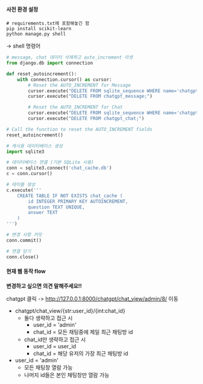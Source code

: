 #### 사전 환경 설정

```shell
# requirements.txt에 포함해놓긴 함
pip install scikit-learn
python manage.py shell
```

-> shell 명령어

```python
# message, chat 데이터 삭제하고 auto_increment 리셋
from django.db import connection

def reset_autoincrement():
    with connection.cursor() as cursor:
        # Reset the AUTO_INCREMENT for Message
        cursor.execute("DELETE FROM sqlite_sequence WHERE name='chatgpt_message';")
        cursor.execute("DELETE FROM chatgpt_message;")

        # Reset the AUTO_INCREMENT for Chat
        cursor.execute("DELETE FROM sqlite_sequence WHERE name='chatgpt_chat';")
        cursor.execute("DELETE FROM chatgpt_chat;")

# Call the function to reset the AUTO_INCREMENT fields
reset_autoincrement()

# 캐시용 데이터베이스 생성
import sqlite3

# 데이터베이스 연결 (기본 SQLite 사용)
conn = sqlite3.connect('chat_cache.db')
c = conn.cursor()

# 테이블 생성
c.execute('''
    CREATE TABLE IF NOT EXISTS chat_cache (
        id INTEGER PRIMARY KEY AUTOINCREMENT,
        question TEXT UNIQUE,
        answer TEXT
    )
''')

# 변경 사항 커밋
conn.commit()

# 연결 닫기
conn.close()
```



#### 현재 웹 동작 flow

**변경하고 싶으면 의견 말해주세요!!**

chatgpt 클릭 -> http://127.0.0.1:8000/chatgpt/chat_view/admin/8/ 이동

- chatgpt/chat_view/{str:user_id}/{int:chat_id}
  - 둘다 생략하고 접근 시 
    - user_id = 'admin'
    - chat_id = 모든 채팅중에 제일 최근 채팅방 id
  - chat_id만 생략하고 접근 시
    - user_id = user_id
    - chat_id = 해당 유저의 가장 최근 채팅방 id
- user_id = 'admin'
  - 모든 채팅창 열람 가능
  - 나머지 id들은 본인 채팅창만 열람 가능
